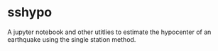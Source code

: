 # sshypo
A jupyter notebook and other utitlies to estimate the hypocenter of an earthquake using the single station method. 
